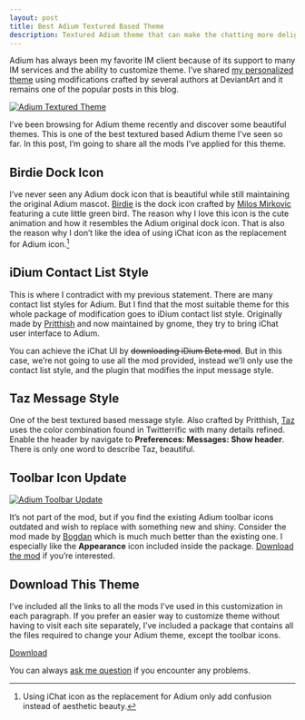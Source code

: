 ```yaml
---
layout: post
title: Best Adium Textured Based Theme
description: Textured Adium theme that can make the chatting more delightful.
---
```

Adium has always been my favorite IM client because of its support to many IM services and the ability to customize theme. I’ve shared [my personalized theme][4] using modifications crafted by several authors at DeviantArt and it remains one of the popular posts in this blog.

[ ![Adium Textured Theme][img1] ](http://images.sayzlim.net/2011/05/adium_texture.jpg "Adium Textured Theme")

[img1]: http://images.sayzlim.net/2011/05/adium_texture.jpg "Adium Textured Theme"

I’ve been browsing for Adium theme recently and discover some beautiful themes. This is one of the best textured based Adium theme I’ve seen so far. In this post, I’m going to share all the mods I’ve applied for this theme.

## Birdie Dock Icon

I’ve never seen any Adium dock icon that is beautiful while still maintaining the original Adium mascot. [Birdie][5] is the dock icon crafted by [Milos Mirkovic][6] featuring a cute little green bird. The reason why I love this icon is the cute animation and how it resembles the Adium original dock icon. That is also the reason why I don’t like the idea of using iChat icon as the replacement for Adium icon.[^1]

## iDium Contact List Style

This is where I contradict with my previous statement. There are many contact list styles for Adium. But I find that the most suitable theme for this whole package of modification goes to iDium contact list style. Originally made by [Pritthish][7] and now maintained by gnome, they try to bring iChat user interface to Adium.

You can achieve the iChat UI by <del>downloading iDium Beta mod</del>. But in this case, we’re not going to use all the mod provided, instead we’ll only use the contact list style, and the plugin that modifies the input message style.

## Taz Message Style

One of the best textured based message style. Also crafted by Pritthish, [Taz][8] uses the color combination found in Twitterrific with many details refined. Enable the header by navigate to **Preferences: Messages: Show header**. There is only one word to describe Taz, beautiful.

## Toolbar Icon Update

[ ![Adium Toolbar Update][img2] ](http://images.sayzlim.net/2011/05/adium_toolbar.jpg "Adium Toolbar Update")

[img2]: http://images.sayzlim.net/2011/05/adium_toolbar.jpg "Adium Toolbar Update"

It’s not part of the mod, but if you find the existing Adium toolbar icons outdated and wish to replace with something new and shiny. Consider the mod made by [Bogdan][9] which is much much better than the existing one. I especially like the **Appearance** icon included inside the package. [Download the mod][10] if you’re interested.

## Download This Theme

I’ve included all the links to all the mods I’ve used in this customization in each paragraph. If you prefer an easier way to customize theme without having to visit each site separately, I’ve included a package that contains all the files required to change your Adium theme, except the toolbar icons.

[Download](http://s3.sayzlim.net/f/adium-textured-pack-theme.zip "Adium Textured Theme Package")

You can always [ask me question][3] if you encounter any problems.

[^1]: Using iChat icon as the replacement for Adium only add confusion instead of aesthetic beauty.

[3]: http://sayzlim.net/contact/ "Contact | Sayz Lim"
[4]: http://sayzlim.net/adium-theme-minima "Adium Theme Minima | Sayz Lim"
[5]: http://arrioch.deviantart.com/#/d2jhuvb "Birdies by `arrioch on deviantART"
[6]: http://arrioch.deviantart.com/ "arrioch (Milos Mirkovic) on deviantART"
[7]: http://dribbble.com/pritthish "Dribbble - Pritthish Chakraborty"
[8]: http://pritthish.deviantart.com/#/d3eq9zl "Taz by pritthish on deviantART"
[9]: http://bogo-d.deviantart.com/ "bogo-d (Bogdan Mihaiciuc) on deviantART"
[10]: http://bogo-d.deviantart.com/art/Adium-Toolbar-Update-v1-3-161226504 "Adium Toolbar Update v1.3 by bogo-d on deviantART"